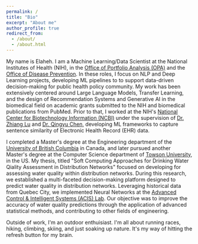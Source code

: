 ```yaml
---
permalink: /
title: "Bio"
excerpt: "About me"
author_profile: true
redirect_from: 
  - /about/
  - /about.html
---
```


My name is Elaheh. I am a Machine Learning/Data Scientist at the National Institutes of Health (NIH), in the [Office of Portfolio Analysis (OPA)](https://dpcpsi.nih.gov/opa) and the [Office of Disease Prevention](https://prevention.nih.gov/). In these roles, I focus on NLP and Deep Learning projects, developing ML pipelines to to support data-driven decision-making for public health policy community. My work has been extensively centered around Large Language Models, Transfer Learning, and the design of Recommendation Systems and Generative AI in the biomedical field on academic grants submitted to the NIH and biomedical publications from PubMed. Prior to that, I worked at the NIH's [National Center for Biotechnology Information (NCBI)](https://www.ncbi.nlm.nih.gov/research/bionlp/) under the supervision of [Dr. Zhiang Lu](https://www.ncbi.nlm.nih.gov/research/bionlp/Zhiyong-Lu) and [Dr. Qingyu Chen](https://medicine.yale.edu/profile/qingyu-chen/), developing ML frameworks to capture sentence similarity of Electronic Health Record (EHR) data.

I completed a Master's degree at the Engineering department of the [University of British Columbia](https://www.ubc.ca/) in Canada, and later pursued another Master's degree at the Computer Science department of [Towson University](https://www.towson.edu/), in the US. My thesis, titled "Soft Computing Approaches for Drinking Water Qiality Assessment in Distribution Networks" focused on developing for assessing water quality within distribution networks. During this research, we established a multi-faceted decision-making platform designed to predict water quality in distribution networks. Leveraging historical data from Quebec City, we implemented Neural Networks at the [Advanced Control & Intelligent Systems (ACIS) Lab](https://www.uvic.ca/research/labs/acis/index.php). Our objective was to improve the accuracy of water quality predictions through the application of advanced statistical methods, and contributing to other fields of engineering.

Outside of work, I'm an outdoor enthuisiast. I'm all about running races, hiking, climbing, skiing, and just soaking up nature. It's my way of hitting the refresh button for my brain.
